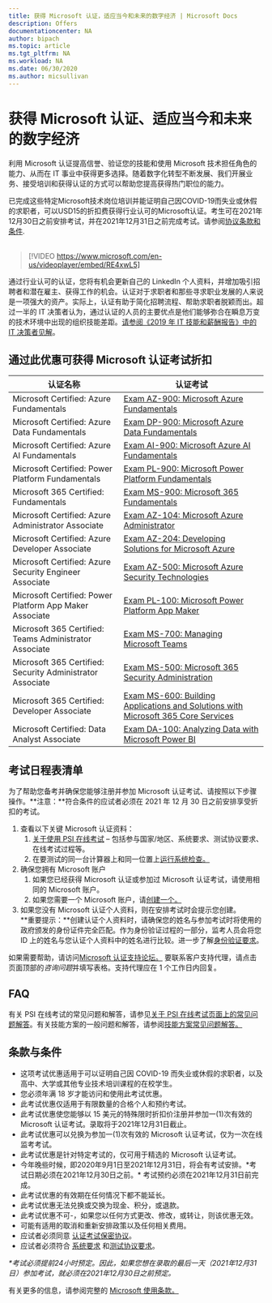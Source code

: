 ```yaml
---
title: 获得 Microsoft 认证，适应当今和未来的数字经济 | Microsoft Docs
description: Offers 
documentationcenter: NA 
author: bipach
ms.topic: article
ms.tgt_pltfrm: NA
ms.workload: NA
ms.date: 06/30/2020
ms.author: micsullivan
---
```

# 获得 Microsoft 认证、适应当今和未来的数字经济

利用 Microsoft 认证提高信誉、验证您的技能和使用 Microsoft 技术担任角色的能力、从而在 IT 事业中获得更多选择。随着数字化转型不断发展、我们开展业务、接受培训和获得认证的方式可以帮助您提高获得热门职位的能力。

已完成这些特定Microsoft技术岗位培训并能证明自己因COVID-19而失业或休假的求职者，可以USD15的折扣费获得行业认可的Microsoft认证。考生可在2021年12月30日之前安排考试，并在2021年12月31日之前完成考试。请参阅[协议条款和条件](#terms-conditions).
<br/>
<br/>

> [!VIDEO https://www.microsoft.com/en-us/videoplayer/embed/RE4xwL5]

通过行业认可的认证，您将有机会更新自己的 LinkedIn 个人资料，并增加吸引招聘者和潜在雇主、获得工作的机会。认证对于求职者和那些寻求职业发展的人来说是一项强大的资产。实际上，认证有助于简化招聘流程、帮助求职者脱颖而出。超过一半的 IT 决策者认为，通过认证的人员的主要优点是他们能够弥合在瞬息万变的技术环境中出现的组织技能差距。[请参阅《2019 年 IT 技能和薪酬报告》中的 IT 决策者见解](#terms-conditions)。

## 通过此优惠可获得 Microsoft 认证考试折扣

|认证名称|认证考试|
|-|-|
|Microsoft Certified: Azure Fundamentals|[Exam AZ-900: Microsoft Azure Fundamentals](/learn/certifications/exams/az-900)|
|Microsoft Certified: Azure Data Fundamentals|[Exam DP-900: Microsoft Azure Data Fundamentals](/learn/certifications/exams/dp-900)|
|Microsoft Certified: Azure AI Fundamentals|[Exam AI-900: Microsoft Azure AI Fundamentals](/learn/certifications/exams/ai-900)|
|Microsoft Certified: Power Platform Fundamentals|[Exam PL-900: Microsoft Power Platform Fundamentals](/learn/certifications/exams/pl-900)|
|Microsoft 365 Certified: Fundamentals|[Exam MS-900: Microsoft 365 Fundamentals](/learn/certifications/exams/ms-900)|
|Microsoft Certified: Azure Administrator Associate|[Exam AZ-104: Microsoft Azure Administrator](/learn/certifications/exams/az-104)|
|Microsoft Certified: Azure Developer Associate|[Exam AZ-204: Developing Solutions for Microsoft Azure](/learn/certifications/exams/az-204)|
|Microsoft Certified: Azure Security Engineer Associate|[Exam AZ-500: Microsoft Azure Security Technologies](/learn/certifications/exams/az-500)|
|Microsoft Certified: Power Platform App Maker Associate|[Exam PL-100: Microsoft Power Platform App Maker](/learn/certifications/exams/pl-100)|
|Microsoft 365 Certified: Teams Administrator Associate|[Exam MS-700: Managing Microsoft Teams](/learn/certifications/exams/ms-700)|
|Microsoft 365 Certified: Security Administrator Associate|[Exam MS-500: Microsoft 365 Security Administration](/learn/certifications/exams/ms-500)|
|Microsoft 365 Certified: Developer Associate|[Exam MS-600: Building Applications and Solutions with Microsoft 365 Core Services](/learn/certifications/exams/ms-600)|
|Microsoft Certified: Data Analyst Associate|[Exam DA-100: Analyzing Data with Microsoft Power BI](/learn/certifications/exams/da-100)|

## 考试日程表清单

为了帮助您备考并确保您能够注册并参加 Microsoft 认证考试、请按照以下步骤操作。**注意：**符合条件的应试者必须在 2021 年 12 月 30 日之前安排享受折扣的考试。

1. 查看以下关键 Microsoft 认证资料：
	1. [关于使用 PSI 在线考试](/learn/certifications/online-exams-psi) – 包括参与国家/地区、系统要求、测试协议要求、在线考试过程等。  
	2. 在要测试的同一台计算器上和同一位置上[运行系统检查。](https://syscheck.bridge.psiexams.com/)
2. 确保您拥有 Microsoft 账户
	1. 如果您已经获得 Microsoft 认证或参加过 Microsoft 认证考试，请使用相同的 Microsoft 账户。  
	2. 如果您需要一个 Microsoft 账户，请[创建一个。](https://account.microsoft.com/account/manage-my-account)
3. 如果您没有 Microsoft 认证个人资料，则在安排考试时会提示您创建。<br/>**重要提示：**创建认证个人资料时，请确保您的姓名与参加考试时将使用的政府颁发的身份证件完全匹配。作为身份验证过程的一部分，监考人员会将您 ID 上的姓名与您认证个人资料中的姓名进行比较。进一步了解[身份验证要求](/learn/certifications/online-exams-psi#identity-verification-requirements)。

如果需要帮助，请访问[Microsoft 认证支持论坛。](https://aka.ms/mcpforum) 要联系客户支持代理，请点击页面顶部的*咨询问题*并填写表格。支持代理应在 1 个工作日内回复。

## FAQ

有关 PSI 在线考试的常见问题和解答，请参见[关于 PSI 在线考试页面上的常见问题解答](/learn/certifications/online-exams-psi#frequently-asked-questions)。有关技能方案的一般问题和解答，请参阅[技能方案常见问题解答。](https://aka.ms/JobSeekerFAQ)

## <a name="terms-conditions"></a> 条款与条件

- 这项考试优惠适用于可以证明自己因 COVID-19 而失业或休假的求职者，以及高中、大学或其他专业技术培训课程的在校学生。
- 您必须年满 18 岁才能访问和使用此考试优惠。
- 此考试优惠仅适用于有限数量的合格个人和预约考试。
- 此考试优惠使您能够以 15 美元的特殊限时折扣价注册并参加一(1)次有效的 Microsoft 认证考试。录取将于2021年12月31日截止。
- 此考试优惠可以兑换为参加一(1)次有效的 Microsoft 认证考试，仅为一次在线监考考试。
- 此考试优惠是针对特定考试的，仅可用于精选的 Microsoft 认证考试。
- 今年晚些时候，即2020年9月1日至2021年12月31日，将会有考试安排。&#42;考试日期必须在2021年12月30日之前。&#42; 考试预约必须在2021年12月31日前完成。
- 此考试优惠的有效期在任何情况下都不能延长。
- 此考试优惠无法兑换或交换为现金、积分，或退款。
- 此考试优惠不可-，如果您以任何方式更改、修改，或转让，则该优惠无效。
- 可能有适用的取消和重新安排政策以及任何相关费用。
- 应试者必须同意 [认证考试保密协议](/learn/certifications/certification-exam-policies#non-disclosure-agreement)。
- 应试者必须符合 [系统要求](/learn/certifications/online-exams-psi#system-requirements) 和[测试协议要求](/learn/certifications/online-exams-psi#testing-protocol-requirements)。

*&#42;考试必须提前24小时预定。因此，如果您想在录取的最后一天（2021年12月31日）参加考试，就必须在2021年12月30日之前预定。*

有关更多的信息，请参阅完整的 [Microsoft 使用条款。](https://www.microsoft.com/en-us/legal/intellectualproperty/copyright/default.aspx)
